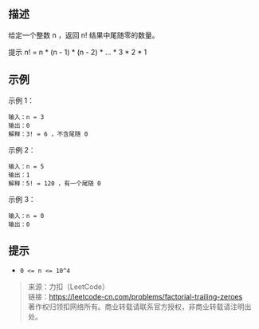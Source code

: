 ## 描述

给定一个整数 n ，返回 n! 结果中尾随零的数量。

提示 n! = n * (n - 1) * (n - 2) * ... * 3 * 2 * 1

## 示例
示例 1：
```
输入：n = 3
输出：0
解释：3! = 6 ，不含尾随 0
```

示例 2：
```
输入：n = 5
输出：1
解释：5! = 120 ，有一个尾随 0
```

示例 3：

```
输入：n = 0
输出：0
```


## 提示
- `0 <= n <= 10^4`

> 来源：力扣（LeetCode）  
> 链接：https://leetcode-cn.com/problems/factorial-trailing-zeroes  
> 著作权归领扣网络所有。商业转载请联系官方授权，非商业转载请注明出处。